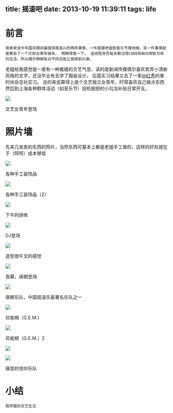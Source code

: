 title: 摇滚吧
date: 2013-10-19 11:39:11
tags: life
---

# 前言

    简单来说今年国庆期间最值得我高兴的两件事情，一件是跟老姐到音乐节摆地摊，另一件事情就是教会了一个大龄女青年骑车。 稍微得意一下。 话说程序员每天都过得CODE和BUG相依为命的生活，所以偶尔稍微有点不同总能让我感到兴奋。

   老姐给我感觉是一直有一种裁缝的文艺气息，读的是新闻传媒偶尔喜欢卖弄小清新风格的文字，还没毕业有去学了服装设计， 后面实习结果又去了一家[@红秀](http://weibo.com/graziachina?sudaref=www.google.com.hk)的某时尚杂志社实习。 总的来说算得上是个文艺独立女青年，时常喜欢自己做点东西然后到上海各种群体活动（如音乐节）投机倒把的小勾当补贴日常开支。

   <!-- more -->

   ![](http://media.tumblr.com/8ca4f8185393da1cbddb8b3428d589ef/tumblr_inline_muwbunwAgE1sosno0.jpg)

   文艺女青年登场

# 照片墙

  先来几张卖的东西的照片，当然东西可基本上都是老姐手工做的，这样的好处就在于（呵呵）成本够低


![](http://media.tumblr.com/47ee77a1bd0018f604130773d666aca8/tumblr_inline_muwaru3miP1sosno0.jpg)

  各种手工装饰品

![](http://media.tumblr.com/33332f42c530fa61ce42d870fb212266/tumblr_inline_muwbimgiIY1sosno0.jpg)

各种手工装饰品（2）


![](http://media.tumblr.com/a5bef1f85ad82d69e83c3d4b3547c252/tumblr_inline_muwbytF4Te1sosno0.jpg)


下午的排练

![](http://media.tumblr.com/d507059669f6c3e54aa67312c3c6972f/tumblr_inline_muwc8fYoXN1sosno0.jpg)

DJ登场

![](http://media.tumblr.com/53058c4990ecf7012b1bf687cce782a0/tumblr_inline_muwc91yaKr1sosno0.jpg)


造型很牛叉的感觉

![](http://media.tumblr.com/01774f505ad96d3790173b29fc423c93/tumblr_inline_muwd9f39321sosno0.jpg)

夜幕，唐朝登场

![](http://media.tumblr.com/a08a781dcd9ffe5e6c1ea8233511f542/tumblr_inline_muwdbwzu4J1sosno0.jpg)

唐朝乐队，中国摇滚乐最著名乐队之一


![](http://media.tumblr.com/2cd6d36bfd45df5ef9a37c6b3df14ac4/tumblr_inline_muwdllOgEZ1sosno0.jpg)

邓紫棋（G.E.M.）


![](http://media.tumblr.com/fafeff5196c0ed3e1321593d826f0a93/tumblr_inline_muwdruWtmD1sosno0.jpg)

邓紫棋（G.E.M.）2


![](http://media.tumblr.com/aafa148a5d8f7863f8618ae62e7dc41b/tumblr_inline_muwe1uj4p51sosno0.jpg)


![](http://media.tumblr.com/7ff75dd723b568a2a01c8a2850882951/tumblr_inline_muwe63gXn51sosno0.jpg)

痛苦的信仰乐队

# 小结

    程序猿的文艺生活
